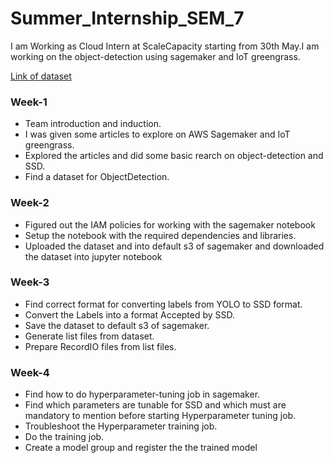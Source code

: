 # Summer_Internship_SEM_7
I am Working as Cloud Intern at ScaleCapacity starting from 30th May.I am working on the object-detection using sagemaker and IoT greengrass.

[Link of dataset](https://www.kaggle.com/datasets/truongthanh081203/license-plate)

### Week-1
- Team introduction and induction.
- I was given some articles to explore on AWS Sagemaker and IoT greengrass.
- Explored the articles and did some basic rearch on object-detection and SSD.
- Find a dataset for ObjectDetection.
### Week-2
- Figured out the IAM policies for working with the sagemaker notebook
- Setup the notebook with the required dependencies and libraries.
- Uploaded the dataset and into default s3 of sagemaker and downloaded the dataset into jupyter notebook
### Week-3
* Find correct format for converting labels from YOLO to SSD format.
* Convert the Labels into a format Accepted by SSD.
* Save the dataset to default s3 of sagemaker.
* Generate list files from dataset.
* Prepare RecordIO files from list files.
### Week-4
* Find how to do hyperparameter-tuning job in sagemaker.
* Find which parameters are tunable for SSD and which must are mandatory to mention before starting Hyperparameter tuning job.
* Troubleshoot the Hyperparameter training job.
* Do the training job.
* Create a model group and register the the trained model
